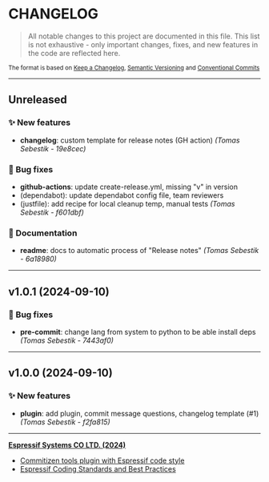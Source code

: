 # CHANGELOG

> All notable changes to this project are documented in this file.
> This list is not exhaustive - only important changes, fixes, and new features in the code are reflected here.

<sub>The format is based on [Keep a Changelog](https://keepachangelog.com/en/1.0.0/),     [Semantic Versioning](https://semver.org/spec/v2.0.0.html) and     [Conventional Commits](https://www.conventionalcommits.org/en/v1.0.0/)
</sub>

---

## Unreleased

### ✨ New features

- **changelog**: custom template for release notes (GH action) *(Tomas Sebestik - 19e8cec)*

### 🐛 Bug fixes

- **github-actions**: update create-release.yml, missing "v" in version
- (dependabot): update dependabot config file, team reviewers
- (justfile): add recipe for local cleanup temp, manual tests *(Tomas Sebestik - f601dbf)*

### 📖 Documentation

- **readme**: docs to automatic process of "Release notes" *(Tomas Sebestik - 6a18980)*

---

## v1.0.1 (2024-09-10)

### 🐛 Bug fixes

- **pre-commit**: change lang from system to python to be able install deps *(Tomas Sebestik - 7443af0)*

---

## v1.0.0 (2024-09-10)

### ✨ New features

- **plugin**: add plugin, commit message questions, changelog template (#1) *(Tomas Sebestik - f2fa815)*

---

**[Espressif Systems CO LTD. (2024)](https://www.espressif.com/)**

- [Commitizen tools plugin with Espressif code style](https://www.github.com/espressif/cz-plugin-espressif)
- [Espressif Coding Standards and Best Practices](https://www.github.com/espressif/standards)
